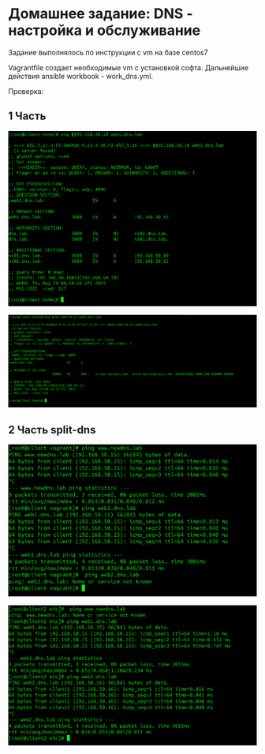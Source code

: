 # Домашнее задание: DNS - настройка и обслуживание

Задание выполнялось по инструкции с vm на базе centos7

Vagrantfile создает необходимые vm с установкой софта. Дальнейшие действия ansible workbook - work_dns.yml.

Проверка:

## 1 Часть  ##

![Image alt](https://github.com/AlexndrVakulenko/homework24/blob/main/01_1_%D0%BF%D1%80%D0%BE%D0%B2%D0%B5%D0%BA%D0%B0_from_client.png)


![Image alt](https://github.com/AlexndrVakulenko/homework24/blob/main/02_2_%D0%BF%D1%80%D0%BE%D0%B2%D0%B5%D0%BA%D0%B0_from_client.png)




## 2 Часть split-dns ##


![Image alt](https://github.com/AlexndrVakulenko/homework24/blob/main/03_split-dns_client.png)


![Image alt](https://github.com/AlexndrVakulenko/homework24/blob/main/03_split-dns_client2.png)
